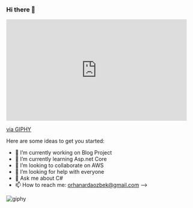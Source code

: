 ### Hi there 👋

<iframe src="https://giphy.com/embed/b0VK26c9Ne0ak" width="480" height="270" frameBorder="0" class="giphy-embed" allowFullScreen></iframe><p><a href="https://giphy.com/gifs/b0VK26c9Ne0ak">via GIPHY</a></p>

Here are some ideas to get you started:

- 🔭 I’m currently working on Blog Project
- 🌱 I’m currently learning Asp.net Core
- 👯 I’m looking to collaborate on AWS
- 🤔 I’m looking for help with everyone
- 💬 Ask me about C#
- 📫 How to reach me: orhanardaozbek@gmail.com
-->

![giphy](https://user-images.githubusercontent.com/46724948/168421575-20fc87f3-add1-48a7-a05e-a54008d95a1d.gif)
